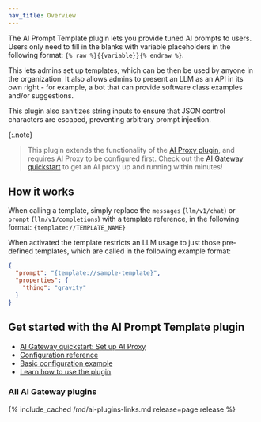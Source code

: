 ```yaml
---
nav_title: Overview
---
```


The AI Prompt Template plugin lets you provide tuned AI prompts to users. 
Users only need to fill in the blanks with variable placeholders in the following format: `{% raw %}{{variable}}{% endraw %}`. 

This lets admins set up templates, which can be then be used by anyone in the organization. It also allows admins to present an LLM
as an API in its own right - for example, a bot that can provide software class examples and/or suggestions.

This plugin also sanitizes string inputs to ensure that JSON control characters are escaped, preventing arbitrary prompt injection.

{:.note}
> This plugin extends the functionality of the [AI Proxy plugin](/hub/kong-inc/ai-proxy/), and requires AI Proxy to be configured first. 
Check out the [AI Gateway quickstart](/gateway/latest/get-started/ai-gateway/) to get an AI proxy up and running within minutes!

## How it works

When calling a template, simply replace the `messages` (`llm/v1/chat`) or `prompt` (`llm/v1/completions`) with a template reference, in the
following format: `{template://TEMPLATE_NAME}`

When activated the template restricts an LLM usage to just those pre-defined templates, which are called in the following example format:

```json
{
  "prompt": "{template://sample-template}",
  "properties": {
    "thing": "gravity"
  }
}
```

## Get started with the AI Prompt Template plugin

* [AI Gateway quickstart: Set up AI Proxy](/gateway/latest/get-started/ai-gateway/)
* [Configuration reference](/hub/kong-inc/ai-prompt-template/configuration/)
* [Basic configuration example](/hub/kong-inc/ai-prompt-template/how-to/basic-example/)
* [Learn how to use the plugin](/hub/kong-inc/ai-prompt-template/how-to/)

### All AI Gateway plugins

{% include_cached /md/ai-plugins-links.md release=page.release %}
